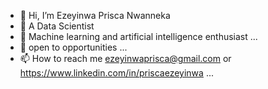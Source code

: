 - 👋 Hi, I’m Ezeyinwa Prisca Nwanneka
- 👀 A Data Scientist
- 🌱 Machine learning and artificial intelligence enthusiast ...
- 💞️ open to opportunities ...
- 📫 How to reach me ezeyinwaprisca@gmail.com or https://www.linkedin.com/in/priscaezeyinwa  ...

<!---
beautifugift/beautifugift is a ✨ special ✨ repository because its `README.md` (this file) appears on your GitHub profile.
You can click the Preview link to take a look at your changes.
--->
